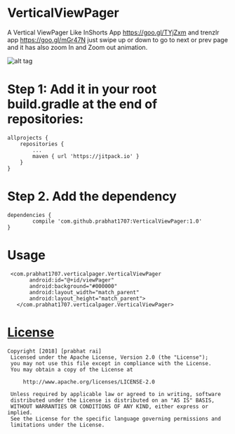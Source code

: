 # VerticalViewPager
A Vertical ViewPager Like InShorts App https://goo.gl/TYjZxm and trenzlr app https://goo.gl/mGr47N
just swipe up or down to go to next or prev page and it has also zoom In and Zoom out animation.

![alt tag](https://goo.gl/Qe1tHc)

# Step 1:  Add it in your root build.gradle at the end of repositories:

	allprojects {
		repositories {
			...
			maven { url 'https://jitpack.io' }
		}
	}
  
  # Step 2. Add the dependency

	dependencies {
	        compile 'com.github.prabhat1707:VerticalViewPager:1.0'
	}
  
  # Usage
 ```
  <com.prabhat1707.verticalpager.VerticalViewPager
        android:id="@+id/viewPager"
        android:background="#000000"
        android:layout_width="match_parent"
        android:layout_height="match_parent">
    </com.prabhat1707.verticalpager.VerticalViewPager>
  ```
  
  # [License](LICENSE.MD)
  ```
 Copyright [2018] [prabhat rai]
   Licensed under the Apache License, Version 2.0 (the "License");
   you may not use this file except in compliance with the License.
   You may obtain a copy of the License at

       http://www.apache.org/licenses/LICENSE-2.0

   Unless required by applicable law or agreed to in writing, software
   distributed under the License is distributed on an "AS IS" BASIS,
   WITHOUT WARRANTIES OR CONDITIONS OF ANY KIND, either express or implied.
   See the License for the specific language governing permissions and
   limitations under the License.
   ```

